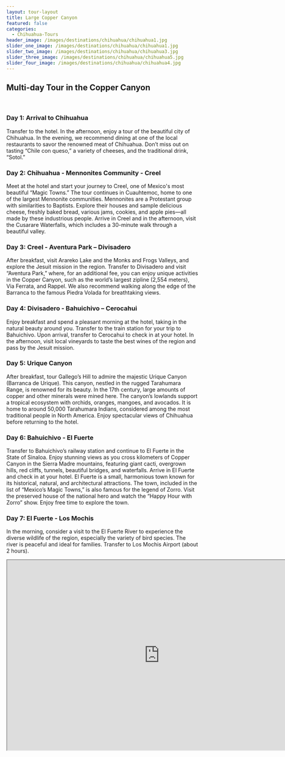```yaml
---
layout: tour-layout
title: Large Copper Canyon
featured: false
categories:
  - Chihuahua-Tours
header_image: /images/destinations/chihuahua/chihuahua1.jpg
slider_one_image: /images/destinations/chihuahua/chihuahua1.jpg
slider_two_image: /images/destinations/chihuahua/chihuahua3.jpg
slider_three_image: /images/destinations/chihuahua/chihuahua5.jpg
slider_four_image: /images/destinations/chihuahua/chihuahua4.jpg
---
```

## Multi-day Tour in the Copper Canyon

&nbsp;  

### Day 1: Arrival to Chihuahua

Transfer to the hotel. In the afternoon, enjoy a tour of the beautiful city of Chihuahua. In the evening, we recommend dining at one of the local restaurants to savor the renowned meat of Chihuahua. Don’t miss out on tasting “Chile con queso,” a variety of cheeses, and the traditional drink, “Sotol.”

### Day 2: Chihuahua - Mennonites Community - Creel

Meet at the hotel and start your journey to Creel, one of Mexico's most beautiful “Magic Towns.” The tour continues in Cuauhtemoc, home to one of the largest Mennonite communities. Mennonites are a Protestant group with similarities to Baptists. Explore their houses and sample delicious cheese, freshly baked bread, various jams, cookies, and apple pies—all made by these industrious people. Arrive in Creel and in the afternoon, visit the Cusarare Waterfalls, which includes a 30-minute walk through a beautiful valley.

### Day 3: Creel - Aventura Park – Divisadero

After breakfast, visit Arareko Lake and the Monks and Frogs Valleys, and explore the Jesuit mission in the region. Transfer to Divisadero and visit “Aventura Park,” where, for an additional fee, you can enjoy unique activities in the Copper Canyon, such as the world’s largest zipline (2,554 meters), Via Ferrata, and Rappel. We also recommend walking along the edge of the Barranca to the famous Piedra Volada for breathtaking views.

### Day 4: Divisadero - Bahuichivo – Cerocahui

Enjoy breakfast and spend a pleasant morning at the hotel, taking in the natural beauty around you. Transfer to the train station for your trip to Bahuichivo. Upon arrival, transfer to Cerocahui to check in at your hotel. In the afternoon, visit local vineyards to taste the best wines of the region and pass by the Jesuit mission.

### Day 5: Urique Canyon

After breakfast, tour Gallego’s Hill to admire the majestic Urique Canyon (Barranca de Urique). This canyon, nestled in the rugged Tarahumara Range, is renowned for its beauty. In the 17th century, large amounts of copper and other minerals were mined here. The canyon’s lowlands support a tropical ecosystem with orchids, oranges, mangoes, and avocados. It is home to around 50,000 Tarahumara Indians, considered among the most traditional people in North America. Enjoy spectacular views of Chihuahua before returning to the hotel.

### Day 6: Bahuichivo - El Fuerte

Transfer to Bahuichivo’s railway station and continue to El Fuerte in the State of Sinaloa. Enjoy stunning views as you cross kilometers of Copper Canyon in the Sierra Madre mountains, featuring giant cacti, overgrown hills, red cliffs, tunnels, beautiful bridges, and waterfalls. Arrive in El Fuerte and check in at your hotel. El Fuerte is a small, harmonious town known for its historical, natural, and architectural attractions. The town, included in the list of “Mexico’s Magic Towns,” is also famous for the legend of Zorro. Visit the preserved house of the national hero and watch the “Happy Hour with Zorro” show. Enjoy free time to explore the town.

### Day 7: El Fuerte - Los Mochis

In the morning, consider a visit to the El Fuerte River to experience the diverse wildlife of the region, especially the variety of bird species. The river is peaceful and ideal for families. Transfer to Los Mochis Airport (about 2 hours).


<div class='map-container'>

<iframe src="https://www.google.com/maps/d/u/0/embed?mid=18Ryp4o3nvhugxRHnaC2ZwKxq7ir3WPE&ehbc=2E312F&noprof=1" width="800" height="500"></iframe>

</div>

&nbsp;